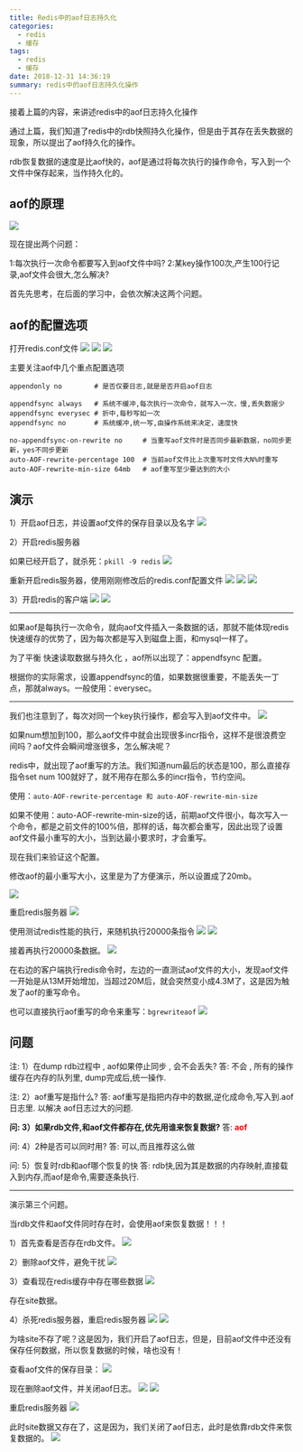 ```yaml
---
title: Redis中的aof日志持久化
categories:
  - redis
  - 缓存
tags:
  - redis
  - 缓存
date: 2018-12-31 14:36:19
summary: redis中的aof日志持久化操作
---
```


接着上篇的内容，来讲述redis中的aof日志持久化操作

通过上篇，我们知道了redis中的rdb快照持久化操作，但是由于其存在丢失数据的现象，所以提出了aof持久化的操作。

rdb恢复数据的速度是比aof快的，aof是通过将每次执行的操作命令，写入到一个文件中保存起来，当作持久化的。

## aof的原理

<img src="https://gakkil.gitee.io/gakkil-image/redis/day07/QQ截图20181231154133.png"/>

现在提出两个问题：

1:每次执行一次命令都要写入到aof文件中吗?
2:某key操作100次,产生100行记录,aof文件会很大,怎么解决?

首先先思考，在后面的学习中，会依次解决这两个问题。

## aof的配置选项

打开redis.conf文件
<img src="https://gakkil.gitee.io/gakkil-image/redis/day07/QQ截图20181231154509.png"/>
<img src="https://gakkil.gitee.io/gakkil-image/redis/day07/QQ截图20181231154616.png"/>
<img src="https://gakkil.gitee.io/gakkil-image/redis/day07/QQ截图20181231154717.png"/>

主要关注aof中几个重点配置选项
```
appendonly no        # 是否仅要日志,就是是否开启aof日志

appendfsync always   # 系统不缓冲,每次执行一次命令，就写入一次，慢,丢失数据少
appendfsync everysec # 折中,每秒写如一次
appendfsync no       # 系统缓冲,统一写,由操作系统来决定，速度快

no-appendfsync-on-rewrite no     # 当重写aof文件时是否同步最新数据，no同步更新，yes不同步更新
auto-AOF-rewrite-percentage 100  # 当前aof文件比上次重写时文件大N%时重写
auto-AOF-rewrite-min-size 64mb   # aof重写至少要达到的大小

```

## 演示

1）开启aof日志，并设置aof文件的保存目录以及名字
<img src="https://gakkil.gitee.io/gakkil-image/redis/day07/QQ截图20181231155858.png"/>

2）开启redis服务器

如果已经开启了，就杀死：`pkill -9 redis`
<img src="https://gakkil.gitee.io/gakkil-image/redis/day07/QQ截图20181231160138.png"/>

重新开启redis服务器，使用刚刚修改后的redis.conf配置文件
<img src="https://gakkil.gitee.io/gakkil-image/redis/day07/QQ截图20181231160423.png"/>
<img src="https://gakkil.gitee.io/gakkil-image/redis/day07/QQ截图20181231160619.png"/>
<img src="https://gakkil.gitee.io/gakkil-image/redis/day07/QQ截图20181231160709.png"/>

3）开启redis的客户端
<img src="https://gakkil.gitee.io/gakkil-image/redis/day07/QQ截图20181231161005.png"/>
<img src="https://gakkil.gitee.io/gakkil-image/redis/day07/QQ截图20181231161144.png"/>

---

如果aof是每执行一次命令，就向aof文件插入一条数据的话，那就不能体现redis快速缓存的优势了，因为每次都是写入到磁盘上面，和mysql一样了。

为了平衡 快速读取数据与持久化 ，aof所以出现了：appendfsync 配置。

根据你的实际需求，设置appendfsync的值，如果数据很重要，不能丢失一丁点，那就always。一般使用：everysec。

---

我们也注意到了，每次对同一个key执行操作，都会写入到aof文件中。
<img src="https://gakkil.gitee.io/gakkil-image/redis/day07/QQ截图20181231161921.png"/>

如果num想加到100，那么aof文件中就会出现很多incr指令，这样不是很浪费空间吗？aof文件会瞬间增涨很多，怎么解决呢？

redis中，就出现了aof重写的方法。我们知道num最后的状态是100，那么直接存指令set num 100就好了，就不用存在那么多的incr指令，节约空间。

使用：`auto-AOF-rewrite-percentage 和 auto-AOF-rewrite-min-size`

如果不使用：auto-AOF-rewrite-min-size的话，前期aof文件很小，每次写入一个命令，都是之前文件的100%倍，那样的话，每次都会重写，因此出现了设置aof文件最小重写的大小，当到达最小要求时，才会重写。

现在我们来验证这个配置。

修改aof的最小重写大小，这里是为了方便演示，所以设置成了20mb。

<img src="https://gakkil.gitee.io/gakkil-image/redis/day07/QQ截图20181231162751.png"/>

重启redis服务器
<img src="https://gakkil.gitee.io/gakkil-image/redis/day07/QQ截图20181231162920.png"/>

使用测试redis性能的执行，来随机执行20000条指令
<img src="https://gakkil.gitee.io/gakkil-image/redis/day07/QQ截图20181231163103.png"/>
<img src="https://gakkil.gitee.io/gakkil-image/redis/day07/QQ截图20181231163337.png"/>

接着再执行20000条数据。
<img src="https://gakkil.gitee.io/gakkil-image/redis/day07/QQ截图20181231163530.png"/>

在右边的客户端执行redis命令时，左边的一直测试aof文件的大小，发现aof文件一开始是从13M开始增加，当超过20M后，就会突然变小成4.3M了，这是因为触发了aof的重写命令。

也可以直接执行aof重写的命令来重写：`bgrewriteaof`
<img src="https://gakkil.gitee.io/gakkil-image/redis/day07/QQ截图20181231164124.png"/>

## 问题

注: 1）在dump rdb过程中 , aof如果停止同步 , 会不会丢失?
答: 不会 , 所有的操作缓存在内存的队列里, dump完成后,统一操作.

注: 2）aof重写是指什么?
答: aof重写是指把内存中的数据,逆化成命令,写入到.aof日志里.
以解决 aof日志过大的问题.

**问: 3）如果rdb文件,和aof文件都存在,优先用谁来恢复数据?**
答: <font color="red">**aof**</font>

问: 4）2种是否可以同时用?
答: 可以,而且推荐这么做

问: 5）恢复时rdb和aof哪个恢复的快
答: rdb快,因为其是数据的内存映射,直接载入到内存,而aof是命令,需要逐条执行.

---

演示第三个问题。

当rdb文件和aof文件同时存在时，会使用aof来恢复数据！！！

1）首先查看是否存在rdb文件。
<img src="https://gakkil.gitee.io/gakkil-image/redis/day07/QQ截图20181231164640.png"/>

2）删除aof文件，避免干扰
<img src="https://gakkil.gitee.io/gakkil-image/redis/day07/QQ截图20181231164851.png"/>

3）查看现在redis缓存中存在哪些数据
<img src="https://gakkil.gitee.io/gakkil-image/redis/day07/QQ截图20181231164942.png"/>

存在site数据。

4）杀死redis服务器，重启redis服务器
<img src="https://gakkil.gitee.io/gakkil-image/redis/day07/QQ截图20181231165054.png"/>
<img src="https://gakkil.gitee.io/gakkil-image/redis/day07/QQ截图20181231165310.png"/>

为啥site不存了呢？这是因为，我们开启了aof日志，但是，目前aof文件中还没有保存任何数据，所以恢复数据的时候，啥也没有！

查看aof文件的保存目录：
<img src="https://gakkil.gitee.io/gakkil-image/redis/day07/QQ截图20181231165538.png"/>

现在删除aof文件，并关闭aof日志。
<img src="https://gakkil.gitee.io/gakkil-image/redis/day07/QQ截图20181231165659.png"/>
<img src="https://gakkil.gitee.io/gakkil-image/redis/day07/QQ截图20181231165801.png"/>

重启redis服务器
<img src="https://gakkil.gitee.io/gakkil-image/redis/day07/QQ截图20181231170047.png"/>

此时site数据又存在了，这是因为，我们关闭了aof日志，此时是依靠rdb文件来恢复数据的。
<img src="https://gakkil.gitee.io/gakkil-image/redis/day07/QQ截图20181231170228.png"/>